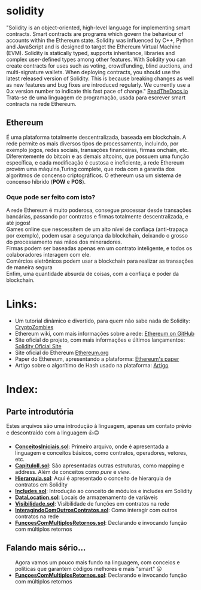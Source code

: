 # solidity
"Solidity is an object-oriented, high-level language for implementing smart contracts. Smart contracts are programs which govern the behaviour of accounts within the Ethereum state.
Solidity was influenced by C++, Python and JavaScript and is designed to target the Ethereum Virtual Machine (EVM).
Solidity is statically typed, supports inheritance, libraries and complex user-defined types among other features.
With Solidity you can create contracts for uses such as voting, crowdfunding, blind auctions, and multi-signature wallets.
When deploying contracts, you should use the latest released version of Solidity. This is because breaking changes as well as new features and bug fixes are introduced regularly. We currently use a 0.x version number to indicate this fast pace of change." <a href="https://solidity.readthedocs.io/en/v0.6.2/"> ReadTheDocs.io</a>
Trata-se de uma linguagem de programação, usada para escrever smart contracts na rede Ethereum. 
## Ethereum 
É uma plataforma totalmente descentralizada, baseada em blockchain. A rede permite os mais diversos tipos de processamento, incluindo, por exemplo jogos, redes sociais, transações financeiras, firmas onchain, etc.
Diferentemente do bitcoin e as demais altcoins, que possuem uma função específica, e cada modificação é custosa e ineficiente, a rede Ethereum provém uma máquina,Turing complete, que roda com a garantia dos algoritmos de concenso criptográficos. O ethereum usa um sistema de concenso híbrido (<strong>POW</strong> e <strong>POS</strong>).

### Oque pode ser feito com isto?
A rede Ethereum é muito poderosa, consegue processar desde transações bancárias, passando por contratos e firmas totalmente descentralizada, e até jogos! <br>
Games online que nescessitem de um alto nível de confiaça (anti-trapaça por exemplo), podem usar a segurança da blockchain, deixando o grosso do processamento nas mãos dos mineradores.<br>
Firmas podem ser baseadas apenas em um contrato inteligente, e todos os colaboradores interagem com ele.<br>
Comércios eletrônicos podem usar a blockchain para realizar as transações de maneira segura<br>
Enfim, uma quantidade absurda de coisas, com a confiaça e poder da blockchain.

# Links:
<ul>
  <li>Um tutorial dinâmico e divertido, para quem não sabe nada de Solidity: <a href="https://cryptozombies.io/">CryptoZombies</a></li>
<li>Ethereum wiki, com mais informações sobre a rede: <a href="https://github.com/ethereum/wiki/wiki"> Ethereum on GitHub</a></li>
 <li>Site oficial do projeto, com mais informações e últimos lançamentos: <a href="https://solidity.readthedocs.io/en/v0.6.2/">Solidity Oficial Site</a></li>
 <li> Site oficial do Ethereum <a href="https://ethereum.org/">Ethereum.org</a></li>
 <li> Paper do Ethereum, apresentando a plataforma: <a href="http://gavwood.com/Paper.pdf">Ethereum's paper</a></li>
 <li> Artigo sobre o algorítimo de Hash usado na plataforma: <a href="http://fchabaud.free.fr/English/Publications/sha.pdf">Artigo</a></li>
</ul>

# Index:

##  Parte introdutória
  Estes arquivos são uma introdução à linguagem, apenas um contato prévio e descontraído com a linguagem 👍🙃
  <ul>
  <li><a href="https://github.com/Davidson-Souza/solidity/blob/master/B%C3%A1sico%20Da%20Linguagem/ConceitosIniciais.sol"><strong>ConceitosIniciais.sol</strong></a>: Primeiro arquivo, onde é apresentada a linguagem e conceitos básicos, como contratos, operadores, vetores, etc.</li>
  <li><a href="https://github.com/Davidson-Souza/solidity/blob/master/Básico%20Da%20Linguagem/CapituloII.sol"><strong>CapituloII.sol</strong></a>: São apresentadas outras estruturas, como mapping e address. Além de conceitos como <i>pure</i> e <i>view</i>.</li>
  <li><a href="https://github.com/Davidson-Souza/solidity/blob/master/B%C3%A1sico%20Da%20Linguagem/Hierarquia.sol"><strong>Hierarquia.sol</strong></a>: Aqui é apresentado o conceito de hierarquia de contratos em Solidity</li>
  <li><a href="https://github.com/Davidson-Souza/solidity/blob/master/Básico%20Da%20Linguagem/Incudes.sol"><strong>Includes.sol</strong></a>: Introdução ao conceito de módulos e includes em Solidity</li>
  <li><a href="https://github.com/Davidson-Souza/solidity/blob/master/Básico%20Da%20Linguagem/DataLocation.sol"><strong>DataLocation.sol</strong></a>: Locais de armazenamento de variáveis</li>
  <li><a href="https://github.com/Davidson-Souza/solidity/blob/master/Básico%20Da%20Linguagem/Visibilidade.sol"><strong>Visibilidade.sol</strong></a>: Visibilidade de funções em contratos na rede</li>
  <li><a href="https://github.com/Davidson-Souza/solidity/blob/master/Básico%20Da%20Linguagem/Visibilidade.sol"><strong>InteragindoComOutrosContratos.sol</strong></a>: Como interagir com outros contratos na rede</li>
  <li><a href="https://github.com/Davidson-Souza/solidity/blob/master/Básico%20Da%20Linguagem/FunçoesComMultiplosRetornos.sol"><strong>FunçoesComMultiplosRetornos.sol</strong></a>: Declarando e invocando função com múltiplos retornos</li>
</ul>

## Falando mais sério...
<ul>
  Agora vamos um pouco mais fundo na linguagem, com conceios e políticas que garantem códigos melhores e mais "smart" 😜
  <li><a href="https://github.com/Davidson-Souza/solidity/blob/master/Avançando%20Mais%20Um%20Pouco/Cuidados%20Adicionais.sol"><strong>FunçoesComMultiplosRetornos.sol</strong></a>: Declarando e invocando função com múltiplos retornos</li>
</ul>
